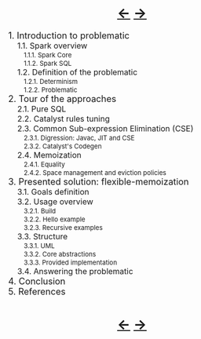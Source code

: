 
<!--NOTE HEAD START-->
<link rel="icon" type="image/png" href="./imgs/favicon_db.png" />
<script src="https://cdnjs.cloudflare.com/ajax/libs/mermaid/8.0.0/mermaid.min.js"></script>
<script type="text/x-mathjax-config">MathJax.Hub.Config({tex2jax: {skipTags: ['script', 'noscript','style', 'textarea', 'pre'],inlineMath: [['$','$']]}});</script>
<script src="https://cdn.mathjax.org/mathjax/latest/MathJax.js?config=TeX-AMS-MML_HTMLorMML" type="text/javascript"></script>
<script>document.body.style.background = "#f2f2f2";</script>
<!--NOTE HEAD END-->

<h1><div align="center"><a href="./masterthesis.html">&larr;</a> <a href="./1.html">&rarr;</a></div></h1>


<font size="4"> 1. Introduction to problematic </font><br/>
&emsp;<font size="3"> 1.1. Spark overview  </font><br/>
&emsp;&emsp;<font size="2"> 1.1.1. Spark Core  </font><br/>
&emsp;&emsp;<font size="2"> 1.1.2. Spark SQL  </font><br/>
&emsp;<font size="3"> 1.2. Definition of the problematic</font><br/>
&emsp;&emsp;<font size="2"> 1.2.1. Determinism</font><br/>
&emsp;&emsp;<font size="2"> 1.2.2. Problematic  </font><br/>
<font size="4"> 2. Tour of the approaches  </font><br/>
&emsp;<font size="3"> 2.1. Pure SQL  </font><br/>
&emsp;<font size="3"> 2.2. Catalyst rules tuning</font><br/>
&emsp;<font size="3"> 2.3. Common Sub-expression Elimination (CSE)</font><br/>
&emsp;&emsp;<font size="2"> 2.3.1. Digression: Javac, JIT and CSE</font><br/>
&emsp;&emsp;<font size="2"> 2.3.2. Catalyst's Codegen</font><br/>
&emsp;<font size="3"> 2.4. Memoization  </font><br/>
&emsp;&emsp;<font size="2"> 2.4.1. Equality  </font><br/>
&emsp;&emsp;<font size="2"> 2.4.2. Space management and eviction policies  </font><br/>
<font size="4"> 3. Presented solution: flexible-memoization  </font><br/>
&emsp;<font size="3"> 3.1. Goals definition</font><br/>
&emsp;<font size="3"> 3.2. Usage overview</font><br/>
&emsp;&emsp;<font size="2"> 3.2.1. Build</font><br/>
&emsp;&emsp;<font size="2"> 3.2.2. Hello example</font><br/>
&emsp;&emsp;<font size="2"> 3.2.3. Recursive examples</font><br/>
&emsp;<font size="3"> 3.3. Structure</font><br/>
&emsp;&emsp;<font size="2"> 3.3.1. UML</font><br/>
&emsp;&emsp;<font size="2"> 3.3.2. Core abstractions</font><br/>
&emsp;&emsp;<font size="2"> 3.3.3. Provided implementation</font><br/>
&emsp;<font size="3"> 3.4. Answering the problematic</font><br/>
<font size="4"> 4. Conclusion</font><br/>
<font size="4"> 5. References</font><br/>


<h1><div align="center"><a href="./0_1.html">&larr;</a> <a href="./1.html">&rarr;</a></div></h1>
